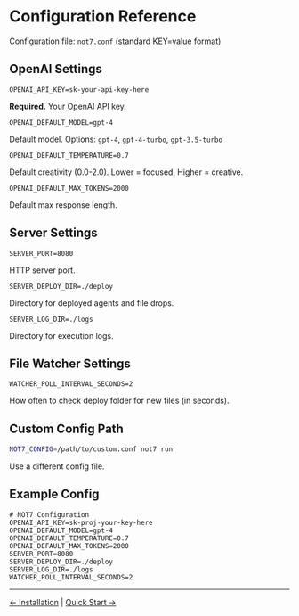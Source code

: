 # Configuration Reference

Configuration file: `not7.conf` (standard KEY=value format)

## OpenAI Settings

```
OPENAI_API_KEY=sk-your-api-key-here
```
**Required.** Your OpenAI API key.

```
OPENAI_DEFAULT_MODEL=gpt-4
```
Default model. Options: `gpt-4`, `gpt-4-turbo`, `gpt-3.5-turbo`

```
OPENAI_DEFAULT_TEMPERATURE=0.7
```
Default creativity (0.0-2.0). Lower = focused, Higher = creative.

```
OPENAI_DEFAULT_MAX_TOKENS=2000
```
Default max response length.

## Server Settings

```
SERVER_PORT=8080
```
HTTP server port.

```
SERVER_DEPLOY_DIR=./deploy
```
Directory for deployed agents and file drops.

```
SERVER_LOG_DIR=./logs
```
Directory for execution logs.

## File Watcher Settings

```
WATCHER_POLL_INTERVAL_SECONDS=2
```
How often to check deploy folder for new files (in seconds).

## Custom Config Path

```bash
NOT7_CONFIG=/path/to/custom.conf not7 run
```

Use a different config file.

## Example Config

```
# NOT7 Configuration
OPENAI_API_KEY=sk-proj-your-key-here
OPENAI_DEFAULT_MODEL=gpt-4
OPENAI_DEFAULT_TEMPERATURE=0.7
OPENAI_DEFAULT_MAX_TOKENS=2000
SERVER_PORT=8080
SERVER_DEPLOY_DIR=./deploy
SERVER_LOG_DIR=./logs
WATCHER_POLL_INTERVAL_SECONDS=2
```

---

[← Installation](installation.md) | [Quick Start →](quick-start.md)

